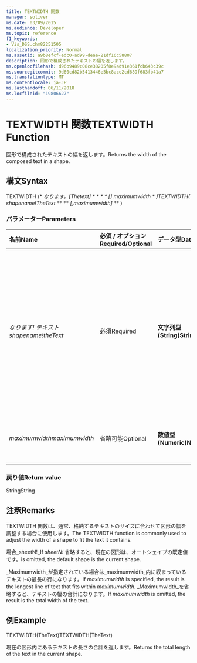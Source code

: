 ```yaml
---
title: TEXTWIDTH 関数
manager: soliver
ms.date: 03/09/2015
ms.audience: Developer
ms.topic: reference
f1_keywords:
- Vis_DSS.chm82251505
localization_priority: Normal
ms.assetid: a9b8efcf-edc0-ad99-deae-21df16c58807
description: 図形で構成されたテキストの幅を返します。
ms.openlocfilehash: d96b9489c08ce38205f8e9ad91e361fcb643c39c
ms.sourcegitcommit: 9d60cd82b5413446e5bc8ace2cd689f683fb41a7
ms.translationtype: MT
ms.contentlocale: ja-JP
ms.lasthandoff: 06/11/2018
ms.locfileid: "19806627"
---
```

# <a name="textwidth-function"></a><span data-ttu-id="3ee24-103">TEXTWIDTH 関数</span><span class="sxs-lookup"><span data-stu-id="3ee24-103">TEXTWIDTH Function</span></span>

<span data-ttu-id="3ee24-104">図形で構成されたテキストの幅を返します。</span><span class="sxs-lookup"><span data-stu-id="3ee24-104">Returns the width of the composed text in a shape.</span></span> 
  
## <a name="syntax"></a><span data-ttu-id="3ee24-105">構文</span><span class="sxs-lookup"><span data-stu-id="3ee24-105">Syntax</span></span>

<span data-ttu-id="3ee24-106">TEXTWIDTH (* **なります。[Thetext]* * * * * *[] maximumwidth* * *)</span><span class="sxs-lookup"><span data-stu-id="3ee24-106">TEXTWIDTH(** *shapename!TheText* ** ** *[,maximumwidth]* ** )</span></span> 
  
### <a name="parameters"></a><span data-ttu-id="3ee24-107">パラメーター</span><span class="sxs-lookup"><span data-stu-id="3ee24-107">Parameters</span></span>

|<span data-ttu-id="3ee24-108">**名前**</span><span class="sxs-lookup"><span data-stu-id="3ee24-108">**Name**</span></span>|<span data-ttu-id="3ee24-109">**必須 / オプション**</span><span class="sxs-lookup"><span data-stu-id="3ee24-109">**Required/Optional**</span></span>|<span data-ttu-id="3ee24-110">**データ型**</span><span class="sxs-lookup"><span data-stu-id="3ee24-110">**Data Type**</span></span>|<span data-ttu-id="3ee24-111">**説明**</span><span class="sxs-lookup"><span data-stu-id="3ee24-111">**Description**</span></span>|
|:-----|:-----|:-----|:-----|
| <span data-ttu-id="3ee24-112">_なります! テキスト_</span><span class="sxs-lookup"><span data-stu-id="3ee24-112">_shapename!theText_</span></span> <br/> |<span data-ttu-id="3ee24-113">必須</span><span class="sxs-lookup"><span data-stu-id="3ee24-113">Required</span></span>  <br/> |<span data-ttu-id="3ee24-114">**文字列型 (String)**</span><span class="sxs-lookup"><span data-stu-id="3ee24-114">**String**</span></span> <br/> |<span data-ttu-id="3ee24-115">セルへの参照では、接続先の図形の [thetext] という名前です。</span><span class="sxs-lookup"><span data-stu-id="3ee24-115">A reference to the cell named TheText in the target shape.</span></span>  <span data-ttu-id="3ee24-116">_なります!_</span><span class="sxs-lookup"><span data-stu-id="3ee24-116">_shapename!_</span></span> <span data-ttu-id="3ee24-117">テキストを取得する図形の名前です。</span><span class="sxs-lookup"><span data-stu-id="3ee24-117">is the name of the shape from which you want to retrieve the text.</span></span>  <br/> |
| <span data-ttu-id="3ee24-118">_maximumwidth_</span><span class="sxs-lookup"><span data-stu-id="3ee24-118">_maximumwidth_</span></span> <br/> |<span data-ttu-id="3ee24-119">省略可能</span><span class="sxs-lookup"><span data-stu-id="3ee24-119">Optional</span></span>  <br/> |<span data-ttu-id="3ee24-120">**数値型 (Numeric)**</span><span class="sxs-lookup"><span data-stu-id="3ee24-120">**Numeric**</span></span> <br/> |<span data-ttu-id="3ee24-121">テキスト ブロックの最大幅を指定します。</span><span class="sxs-lookup"><span data-stu-id="3ee24-121">The maximum width of the text block.</span></span>  <br/> |
   
### <a name="return-value"></a><span data-ttu-id="3ee24-122">戻り値</span><span class="sxs-lookup"><span data-stu-id="3ee24-122">Return value</span></span>

<span data-ttu-id="3ee24-123">String</span><span class="sxs-lookup"><span data-stu-id="3ee24-123">String</span></span>
  
## <a name="remarks"></a><span data-ttu-id="3ee24-124">注釈</span><span class="sxs-lookup"><span data-stu-id="3ee24-124">Remarks</span></span>

<span data-ttu-id="3ee24-125">TEXTWIDTH 関数は、通常、格納するテキストのサイズに合わせて図形の幅を調整する場合に使用します。</span><span class="sxs-lookup"><span data-stu-id="3ee24-125">The TEXTWIDTH function is commonly used to adjust the width of a shape to fit the text it contains.</span></span>
  
<span data-ttu-id="3ee24-126">場合_sheetN!_</span><span class="sxs-lookup"><span data-stu-id="3ee24-126">If  _sheetN!_</span></span> <span data-ttu-id="3ee24-127">省略すると、現在の図形は、オートシェイプの既定値です。</span><span class="sxs-lookup"><span data-stu-id="3ee24-127">is omitted, the default shape is the current shape.</span></span> 
  
<span data-ttu-id="3ee24-128">_Maximumwidth_が指定されている場合は_maximumwidth_内に収まっているテキストの最長の行になります。</span><span class="sxs-lookup"><span data-stu-id="3ee24-128">If  _maximumwidth_ is specified, the result is the longest line of text that fits within  _maximumwidth_.</span></span> <span data-ttu-id="3ee24-129">_Maximumwidth_を省略すると、テキストの幅の合計になります。</span><span class="sxs-lookup"><span data-stu-id="3ee24-129">If  _maximumwidth_ is omitted, the result is the total width of the text.</span></span> 
  
## <a name="example"></a><span data-ttu-id="3ee24-130">例</span><span class="sxs-lookup"><span data-stu-id="3ee24-130">Example</span></span>

<span data-ttu-id="3ee24-131">TEXTWIDTH(TheText)</span><span class="sxs-lookup"><span data-stu-id="3ee24-131">TEXTWIDTH(TheText)</span></span> 
  
<span data-ttu-id="3ee24-132">現在の図形内にあるテキストの長さの合計を返します。</span><span class="sxs-lookup"><span data-stu-id="3ee24-132">Returns the total length of the text in the current shape.</span></span> 
  

